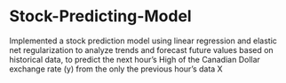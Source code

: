 # Stock-Predicting-Model

Implemented a stock prediction model using linear regression and elastic net regularization to analyze trends and forecast future values based on historical data, to predict the next hour’s High of the Canadian Dollar exchange rate (y) from the only the previous hour’s data X
